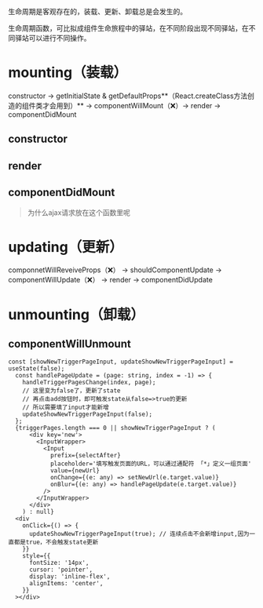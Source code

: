 生命周期是客观存在的，装载、更新、卸载总是会发生的。

生命周期函数，可比拟成组件生命旅程中的驿站，在不同阶段出现不同驿站，在不同驿站可以进行不同操作。



# mounting（装载）

constructor → getInitialState & getDefaultProps**（React.createClass方法创造的组件类才会用到）**  → componentWillMount（❌）→ render → componentDidMount



## constructor



## render



## componentDidMount

> 为什么ajax请求放在这个函数里呢



# updating（更新）

componnetWillReveiveProps（❌） → shouldComponentUpdate → componentWillUpdate（❌） → render → componentDidUpdate



# unmounting（卸载）



## componentWillUnmount





```react
const [showNewTriggerPageInput, updateShowNewTriggerPageInput] = useState(false);
  const handlePageUpdate = (page: string, index = -1) => {
    handleTriggerPagesChange(index, page);
    // 这里变为false了，更新了state
    // 再点击add按钮时，即可触发state从false=>true的更新
    // 所以需要填了input才能新增
    updateShowNewTriggerPageInput(false); 
  }; 
  ⁣{triggerPages.length === 0 || showNewTriggerPageInput ? (
      <div key='new'>
        <InputWrapper>
          <Input
            prefix={selectAfter}
            placeholder='填写触发页面的URL，可以通过通配符 「*」定义一组页面'
            value={newUrl}
            onChange={(e: any) => setNewUrl(e.target.value)}
            onBlur={(e: any) => handlePageUpdate(e.target.value)}
          />
        </InputWrapper>
      </div>
    ) : null}
  <div
    onClick={() => {
      updateShowNewTriggerPageInput(true); // 连续点击不会新增input,因为一直都是true，不会触发state更新
    }}
    style={{
      fontSize: '14px',
      cursor: 'pointer',
      display: 'inline-flex',
      alignItems: 'center',
    }}
  ></div>
```

